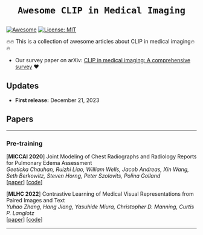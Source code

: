 # <p align=center>`Awesome CLIP in Medical Imaging`</p>

[![Awesome](https://awesome.re/badge.svg)](https://awesome.re)
[![License: MIT](https://img.shields.io/badge/License-MIT-green.svg)](https://opensource.org/licenses/MIT)

:fire::fire: This is a collection of awesome articles about CLIP in medical imaging:fire::fire:

- Our survey paper on arXiv: [CLIP in medical imaging: A comprehensive survey](https://arxiv.org/abs/2211.07804) :heart:

<!-- #### Citation -->

<!-- ```python
@article{kazerouni2023diffusion,
  title={Diffusion models in medical imaging: A comprehensive survey},
  author={Kazerouni, Amirhossein and Aghdam, Ehsan Khodapanah and Heidari, Moein and Azad, Reza and Fayyaz, Mohsen and Hacihaliloglu, Ilker and Merhof, Dorit},
  journal={Medical Image Analysis},
  pages={102846},
  year={2023},
  publisher={Elsevier}
}
``` -->

## Updates

- **First release:** December 21, 2023

## Papers

---

### Pre-training

[**MICCAI 2020**] Joint Modeling of Chest Radiographs and Radiology Reports for Pulmonary Edema Assessment \
_Geeticka Chauhan, Ruizhi Liao, William Wells, Jacob Andreas, Xin Wang, Seth Berkowitz, Steven Horng, Peter Szolovits, Polina Golland_\
[[paper](https://link.springer.com/chapter/10.1007/978-3-030-59713-9_51)] [[code](https://github.com/RayRuizhiLiao/joint_chestxray)]

[**MLHC 2022**] Contrastive Learning of Medical Visual Representations from Paired Images and Text \
_Yuhao Zhang, Hang Jiang, Yasuhide Miura, Christopher D. Manning, Curtis P. Langlotz_ \
[[paper](https://proceedings.mlr.press/v182/zhang22a.html)] [[code](https://github.com/edreisMD/ConVIRT-pytorch)]

---

